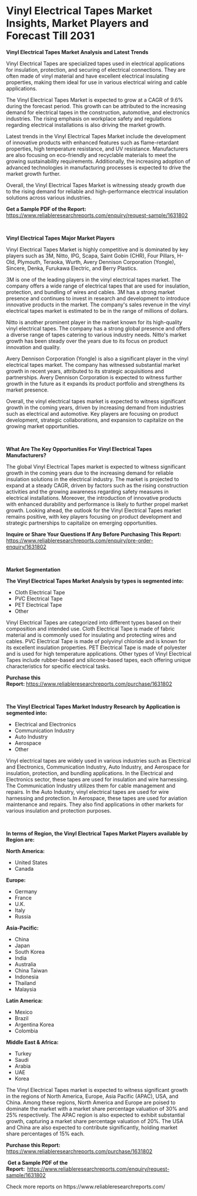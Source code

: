 <p><h1>Vinyl Electrical Tapes Market Insights, Market Players and Forecast Till 2031</h1></p><p><strong>Vinyl Electrical Tapes Market Analysis and Latest Trends</strong></p>
<p><p>Vinyl Electrical Tapes are specialized tapes used in electrical applications for insulation, protection, and securing of electrical connections. They are often made of vinyl material and have excellent electrical insulating properties, making them ideal for use in various electrical wiring and cable applications.</p><p>The Vinyl Electrical Tapes Market is expected to grow at a CAGR of 9.6% during the forecast period. This growth can be attributed to the increasing demand for electrical tapes in the construction, automotive, and electronics industries. The rising emphasis on workplace safety and regulations regarding electrical installations is also driving the market growth.</p><p>Latest trends in the Vinyl Electrical Tapes Market include the development of innovative products with enhanced features such as flame-retardant properties, high temperature resistance, and UV resistance. Manufacturers are also focusing on eco-friendly and recyclable materials to meet the growing sustainability requirements. Additionally, the increasing adoption of advanced technologies in manufacturing processes is expected to drive the market growth further.</p><p>Overall, the Vinyl Electrical Tapes Market is witnessing steady growth due to the rising demand for reliable and high-performance electrical insulation solutions across various industries.</p></p>
<p><strong>Get a Sample PDF of the Report:&nbsp;</strong> <a href="https://www.reliableresearchreports.com/enquiry/request-sample/1631802">https://www.reliableresearchreports.com/enquiry/request-sample/1631802</a></p>
<p>&nbsp;</p>
<p><strong>Vinyl Electrical Tapes Major Market Players</strong></p>
<p><p>Vinyl Electrical Tapes Market is highly competitive and is dominated by key players such as 3M, Nitto, IPG, Scapa, Saint Gobin (CHR), Four Pillars, H-Old, Plymouth, Teraoka, Wurth, Avery Dennison Corporation (Yongle), Sincere, Denka, Furukawa Electric, and Berry Plastics.</p><p>3M is one of the leading players in the vinyl electrical tapes market. The company offers a wide range of electrical tapes that are used for insulation, protection, and bundling of wires and cables. 3M has a strong market presence and continues to invest in research and development to introduce innovative products in the market. The company's sales revenue in the vinyl electrical tapes market is estimated to be in the range of millions of dollars.</p><p>Nitto is another prominent player in the market known for its high-quality vinyl electrical tapes. The company has a strong global presence and offers a diverse range of tapes catering to various industry needs. Nitto's market growth has been steady over the years due to its focus on product innovation and quality.</p><p>Avery Dennison Corporation (Yongle) is also a significant player in the vinyl electrical tapes market. The company has witnessed substantial market growth in recent years, attributed to its strategic acquisitions and partnerships. Avery Dennison Corporation is expected to witness further growth in the future as it expands its product portfolio and strengthens its market presence.</p><p>Overall, the vinyl electrical tapes market is expected to witness significant growth in the coming years, driven by increasing demand from industries such as electrical and automotive. Key players are focusing on product development, strategic collaborations, and expansion to capitalize on the growing market opportunities.</p></p>
<p>&nbsp;</p>
<p><strong>What Are The Key Opportunities For Vinyl Electrical Tapes Manufacturers?</strong></p>
<p><p>The global Vinyl Electrical Tapes market is expected to witness significant growth in the coming years due to the increasing demand for reliable insulation solutions in the electrical industry. The market is projected to expand at a steady CAGR, driven by factors such as the rising construction activities and the growing awareness regarding safety measures in electrical installations. Moreover, the introduction of innovative products with enhanced durability and performance is likely to further propel market growth. Looking ahead, the outlook for the Vinyl Electrical Tapes market remains positive, with key players focusing on product development and strategic partnerships to capitalize on emerging opportunities.</p></p>
<p><strong>Inquire or Share Your Questions If Any Before Purchasing This Report:</strong> <a href="https://www.reliableresearchreports.com/enquiry/pre-order-enquiry/1631802">https://www.reliableresearchreports.com/enquiry/pre-order-enquiry/1631802</a></p>
<p>&nbsp;</p>
<p><strong>Market Segmentation</strong></p>
<p><strong>The Vinyl Electrical Tapes Market Analysis by types is segmented into:</strong></p>
<p><ul><li>Cloth Electrical Tape</li><li>PVC Electrical Tape</li><li>PET Electrical Tape</li><li>Other</li></ul></p>
<p><p>Vinyl Electrical Tapes are categorized into different types based on their composition and intended use. Cloth Electrical Tape is made of fabric material and is commonly used for insulating and protecting wires and cables. PVC Electrical Tape is made of polyvinyl chloride and is known for its excellent insulation properties. PET Electrical Tape is made of polyester and is used for high temperature applications. Other types of Vinyl Electrical Tapes include rubber-based and silicone-based tapes, each offering unique characteristics for specific electrical tasks.</p></p>
<p><strong>Purchase this Report:&nbsp;</strong><a href="https://www.reliableresearchreports.com/purchase/1631802">https://www.reliableresearchreports.com/purchase/1631802</a></p>
<p>&nbsp;</p>
<p><strong>The Vinyl Electrical Tapes Market Industry Research by Application is segmented into:</strong></p>
<p><ul><li>Electrical and Electronics</li><li>Communication Industry</li><li>Auto Industry</li><li>Aerospace</li><li>Other</li></ul></p>
<p><p>Vinyl electrical tapes are widely used in various industries such as Electrical and Electronics, Communication Industry, Auto Industry, and Aerospace for insulation, protection, and bundling applications. In the Electrical and Electronics sector, these tapes are used for insulation and wire harnessing. The Communication Industry utilizes them for cable management and repairs. In the Auto Industry, vinyl electrical tapes are used for wire harnessing and protection. In Aerospace, these tapes are used for aviation maintenance and repairs. They also find applications in other markets for various insulation and protection purposes.</p></p>
<p>&nbsp;</p>
<p><strong>In terms of Region, the Vinyl Electrical Tapes Market Players available by Region are:</strong></p>
<p>
    <p> <strong> North America: </strong>
        <ul>
            <li>United States</li>
            <li>Canada</li>
        </ul>
        </p> 
    <p> <strong> Europe: </strong>
        <ul>
            <li>Germany</li>
            <li>France</li>
            <li>U.K.</li>
            <li>Italy</li>
            <li>Russia</li>
        </ul>
        </p> 
    <p> <strong> Asia-Pacific: </strong>
        <ul>
            <li>China</li>
            <li>Japan</li>
            <li>South Korea</li>
            <li>India</li>
            <li>Australia</li>
            <li>China Taiwan</li>
            <li>Indonesia</li>
            <li>Thailand</li>
            <li>Malaysia</li>
        </ul>
        </p> 
    <p> <strong> Latin America: </strong>
        <ul>
            <li>Mexico</li>
            <li>Brazil</li>
            <li>Argentina Korea</li>
            <li>Colombia</li>
        </ul>
        </p> 
    <p> <strong> Middle East & Africa: </strong>
        <ul>
            <li>Turkey</li>
            <li>Saudi</li>
            <li>Arabia</li>
            <li>UAE</li>
            <li>Korea</li>
        </ul>
    </p>
    </p>
<p><p>The Vinyl Electrical Tapes market is expected to witness significant growth in the regions of North America, Europe, Asia Pacific (APAC), USA, and China. Among these regions, North America and Europe are poised to dominate the market with a market share percentage valuation of 30% and 25% respectively. The APAC region is also expected to exhibit substantial growth, capturing a market share percentage valuation of 20%. The USA and China are also expected to contribute significantly, holding market share percentages of 15% each.</p></p>
<p><strong>Purchase this Report: </strong><a href="https://www.reliableresearchreports.com/purchase/1631802">https://www.reliableresearchreports.com/purchase/1631802</a></p>
<p>&nbsp;<strong>Get a Sample PDF of the Report:&nbsp;&nbsp;</strong><a href="https://www.reliableresearchreports.com/enquiry/request-sample/1631802">https://www.reliableresearchreports.com/enquiry/request-sample/1631802</a></p>
<p><strong></strong></p>
<p>Check more reports on https://www.reliableresearchreports.com/</p>